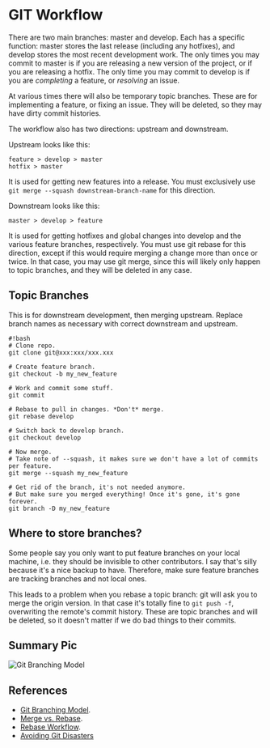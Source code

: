 GIT Workflow
============

There are two main branches: master and develop.
Each has a specific function: master stores the last release (including any
hotfixes), and develop stores the most recent development work.
The only times you may commit to master is if you are releasing a new version of the
project, or if you are releasing a hotfix.
The only time you may commit to develop is if you are *completing* a feature, or
*resolving* an issue.

At various times there will also be temporary topic branches.
These are for implementing a feature, or fixing an issue.
They will be deleted, so they may have dirty commit histories.

The workflow also has two directions: upstream and downstream.

Upstream looks like this:
```
feature > develop > master
hotfix > master
```
It is used for getting new features into a release.
You must exclusively use ```git merge --squash downstream-branch-name``` for this
direction.

Downstream looks like this:
```
master > develop > feature
```
It is used for getting hotfixes and global changes into develop and the various
feature branches, respectively.
You must use git rebase for this direction, except if this would require merging a
change more than once or twice.
In that case, you may use git merge, since this will likely only happen to topic
branches, and they will be deleted in any case.

Topic Branches
--------------
This is for downstream development, then merging upstream.
Replace branch names as necessary with correct downstream and upstream.

```
#!bash
# Clone repo.
git clone git@xxx:xxx/xxx.xxx

# Create feature branch.
git checkout -b my_new_feature

# Work and commit some stuff.
git commit

# Rebase to pull in changes. *Don't* merge.
git rebase develop

# Switch back to develop branch.
git checkout develop

# Now merge.
# Take note of --squash, it makes sure we don't have a lot of commits per feature.
git merge --squash my_new_feature

# Get rid of the branch, it's not needed anymore.
# But make sure you merged everything! Once it's gone, it's gone forever.
git branch -D my_new_feature
```

Where to store branches?
------------------------

Some people say you only want to put feature branches on your local machine, i.e.
they should be invisible to other contributors.
I say that's silly because it's a nice backup to have.
Therefore, make sure feature branches are tracking branches and not local ones.

This leads to a problem when you rebase a topic branch: git will ask you to merge
the origin version.
In that case it's totally fine to ```git push -f```, overwriting the remote's commit
history.
These are topic branches and will be deleted, so it doesn't matter if we do bad
things to their commits.

Summary Pic
-----------

![Git Branching Model](http://nvie.com/img/2009/12/Screen-shot-2009-12-24-at-11.32.03.png)

References
----------

* [Git Branching Model](http://nvie.com/posts/a-successful-git-branching-model/).
* [Merge vs. Rebase](http://stackoverflow.com/questions/457927/git-workflow-and-rebase-vs-merge-questions).
* [Rebase Workflow](http://www.randyfay.com/node/91).
* [Avoiding Git Disasters](http://randyfay.com/node/89)
